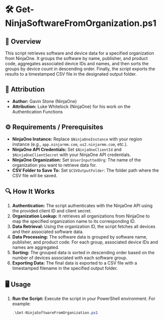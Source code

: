 # 🛠️ Get-NinjaSoftwareFromOrganization.ps1

## 📝 Overview
This script retrieves software and device data for a specified organization from NinjaOne. It groups the software by name, publisher, and product code, aggregates associated device IDs and names, and then sorts the groups by device count in descending order. Finally, the script exports the results to a timestamped CSV file in the designated output folder.

## 🙏 Attribution
- **Author:** Gavin Stone (NinjaOne)
- **Attribution:** Luke Whitelock (NinjaOne) for his work on the Authentication Functions

## ⚙️ Requirements / Prerequisites
- **NinjaOne Instance:** Replace `$NinjaOneInstance` with your region instance (e.g., `app.ninjarmm.com`, `us2.ninjarmm.com`, etc.).
- **NinjaOne API Credentials:** Set `$NinjaOneClientId` and `$NinjaOneClientSecret` with your NinjaOne API credentials.
- **NinjaOne Organization:** Set `$UserInputtedOrg`: The name of the organization you want to retrieve data for.
- **CSV Folder to Save To:** Set `$CSVOutputFolder`: The folder path where the CSV file will be saved.

## 🔍 How It Works
1. **Authentication:** The script authenticates with the NinjaOne API using the provided client ID and client secret.
2. **Organization Lookup:** It retrieves all organizations from NinjaOne to map the specified organization name to its corresponding ID.
3. **Data Retrieval:** Using the organization ID, the script fetches all devices and their associated software data.
4. **Data Processing:** The software data is grouped by software name, publisher, and product code. For each group, associated device IDs and names are aggregated.
5. **Sorting:** The grouped data is sorted in descending order based on the number of devices associated with each software group.
6. **Exporting Data:** The final data is exported to a CSV file with a timestamped filename in the specified output folder.

## 🖥️ Usage
1. **Run the Script:**
   Execute the script in your PowerShell environment. For example:

   ```powershell
   .\Get-NinjaSoftwareFromOrganization.ps1

